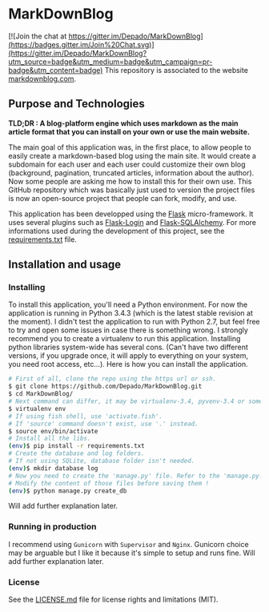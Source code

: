 # MarkDownBlog #

[![Join the chat at https://gitter.im/Depado/MarkDownBlog](https://badges.gitter.im/Join%20Chat.svg)](https://gitter.im/Depado/MarkDownBlog?utm_source=badge&utm_medium=badge&utm_campaign=pr-badge&utm_content=badge)
This repository is associated to the website [markdownblog.com](http://markdownblog.com). 

## Purpose and Technologies ##
**TLD;DR : A blog-platform engine which uses markdown as the main article format that you can install on your own or use the main website.**  

The main goal of this application was, in the first place, to allow people to easily create a markdown-based blog using the main site. It would create a subdomain for each user and each user could customize their own blog (background, pagination, truncated articles, information about the author). Now some people are asking me how to install this for their own use. This GitHub repository which was basically just used to version the project files is now an open-source project that people can fork, modify, and use.  

This application has been developped using the [Flask](http://flask.pocoo.org/) micro-framework. It uses several plugins such as [Flask-Login](https://flask-login.readthedocs.org/en/latest/) and [Flask-SQLAlchemy](http://pythonhosted.org/Flask-SQLAlchemy/). For more informations used during the development of this project, see the [requirements.txt](https://github.com/Depado/MarkDownBlog/blob/master/requirements.txt) file. 

## Installation and usage ##
### Installing ###
To install this application, you'll need a Python environment. For now the application is running in Python 3.4.3 (which is the latest stable revision at the moment). I didn't test the application to run with Python 2.7, but feel free to try and open some issues in case there is something wrong. I strongly recommend you to create a virtualenv to run this application. Installing python libraries system-wide has several cons. (Can't have two different versions, if you upgrade once, it will apply to everything on your system, you need root access, etc...). Here is how you can install the application.

```bash
# First of all, clone the repo using the https url or ssh.
$ git clone https://github.com/Depado/MarkDownBlog.git
$ cd MarkDownBlog/
# Next command can differ, it may be virtualenv-3.4, pyvenv-3.4 or something like that. 
$ virtualenv env
# If using fish shell, use 'activate.fish'.
# If 'source' command doesn't exist, use '.' instead.
$ source env/bin/activate
# Install all the libs.
(env)$ pip install -r requirements.txt
# Create the database and log folders.
# If not using SQLite, database folder isn't needed.
(env)$ mkdir database log
# Now you need to create the 'manage.py' file. Refer to the 'manage.py.example' file. Same with the 'config.py' file. 
# Modify the content of those files before saving them !
(env)$ python manage.py create_db
```

Will add further explanation later.

### Running in production ###
I recommend using `Gunicorn` with `Supervisor` and `Nginx`. Gunicorn choice may be arguable but I like it because it's simple to setup and runs fine. Will add further explanation later.

### License ###
See the [LICENSE.md](https://github.com/Depado/MarkDownBlog/blob/master/LICENSE.md) file for license rights and limitations (MIT).
